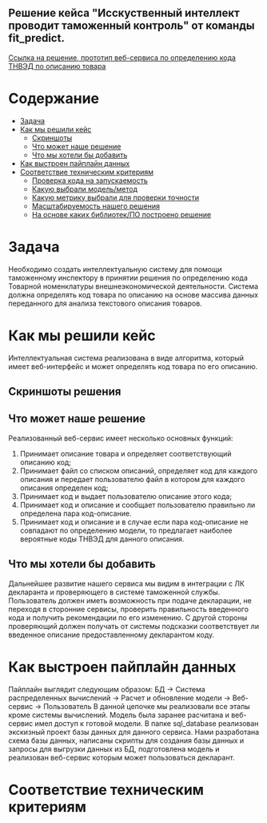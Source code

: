 ## Решение кейса "Исскуственный интеллект проводит таможенный контроль" от команды fit_predict. 

[Ссылка на решение, прототип веб-сервиса по определению кода ТНВЭД по описанию товара](https://share.streamlit.io/sekai-no-uragawa/aihack/main)

# Содержание

- [Задача](#task1)
- [Как мы решили кейс](#task2)
    - [Скриншоты](#task2_1)
    - [Что может наше решение](#task2_2)
    - [Что мы хотели бы добавить](#task2_3)
- [Как выстроен пайплайн данных](#task3)
- [Соответствие техническим критериям](#task4)
    - [Проверка кода на запускаемость](#task4_1)
    - [Какую выбрали модель/метод](#task4_2)
    - [Какую метрику выбрали для проверки точности](#task4_3)
    - [Масштабируемость нашего решения](#task4_4)
    - [На основе каких библиотек/ПО построено решение](#task4_5)

# Задача <a class="anchor" id="task1"></a>
Необходимо создать интеллектуальную систему для помощи таможенному инспектору в принятии решения по определению кода Товарной номенклатуры внешнеэкономической деятельности. Система должна определять код товара по описанию на основе массива данных переданного для анализа текстового описания товаров.

# Как мы решили кейс <a class="anchor" id="task2"></a>
Интеллектуальная система реализована в виде алгоритма, который имеет веб-интерфейс и может определять код товара по его описанию.

## Скриншоты решения <a class="anchor" id="task2_1"></a>

## Что может наше решение <a class="anchor" id="task2_2"></a>
Реализованный веб-сервис имеет несколько основных функций:
1. Принимает описание товара и определяет соответствующий описанию код;
2. Принимает файл со списком описаний, определяет код для каждого описания и передает пользователю файл в котором для каждого описания определен код;
3. Принимает код и выдает пользователю описание этого кода;
4. Принимает код и описание и сообщает пользователю правильно ли определена пара код-описание. 
5. Принимает код и описание и в случае если пара код-описание не совпадают по определению модели, то предлагает наиболее вероятные коды ТНВЭД для данного описания.

## Что мы хотели бы добавить <a class="anchor" id="task2_3"></a>
Дальнейшее развитие нашего сервиса мы видим в интеграции с ЛК декларанта и проверяющего в системе таможенной службы. Пользователь должен иметь возможность при подаче декларации, не переходя в сторонние сервисы, проверить правильность введенного кода и получить рекомендации по его изменению. С другой стороны проверяющий должен получать от системы подсказки соответствует ли введенное описание предоставленному декларантом коду.

# Как выстроен пайплайн данных <a class="anchor" id="task3"></a>
Пайплайн выглядит следующим образом: БД -> Система распределенных вычислений -> Расчет и обновление модели -> Веб-сервис -> Пользователь
В данной цепочке мы реализовали все этапы кроме системы вычислений. Модель была заранее расчитана и веб-сервис имел доступ к готовой модели. В папке sql_database реализован экскизный проект базы данных для данного сервиса. Нами разработана схема базы данных, написаны скрипты для создания базы данных и запросы для выгрузки данных из БД, подготовлена модель и реализован веб-сервис которым может пользоваться декларант.

# Соответствие техническим критериям <a class="anchor" id="task4"></a>


